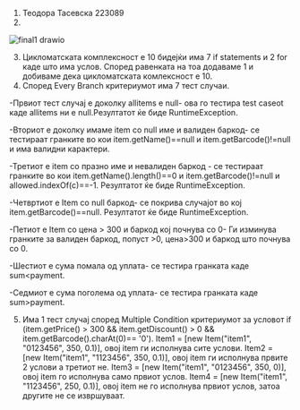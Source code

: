 1. Теодора Тасевска 223089
2. 





 ![final1 drawio](https://github.com/tasevskateodora/SI_2024_lab2_223089/assets/164336502/7e233685-dd00-4735-9f88-be74f759f9c4)

3. Цикломатската комплексност е 10 бидејќи има 7 if statements и 2 for каде што има услов. Според равенката на тоа додаваме 1 и добиваме дека цикломатската комлексност е 10. 
4. Според Every Branch критериумот има 7 тест случаи. 

-Првиот тест случај е доколку allitems е null- ова го тестира test caseot каде allitems ни е null.Резултатот ќе биде RuntimeException. 

-Вториот е доколку имаме item со null име и валиден баркод- се тестираат гранките во кои item.getName()==null и item.getBarcode()!=null и има валидни карактери.

-Третиот е item со празно име и невалиден баркод - се тестираат гранките во кои item.getName().length()==0 и item.getBarcode()!=null и allowed.indexOf(c)==-1. Резултатот ќе биде RuntimeException.

-Четвртиот е Item со null баркод- се покрива случајот во кој item.getBarcode()==null. Резултатот ќе биде RuntimeException.

-Петиот е Item со цена > 300 и баркод кој почнува со 0- Ги изминува гранките за валиден баркод, попуст >0, цена>300 и баркод што почнува со 0.

-Шестиот е сума помала од уплата- се тестира гранката каде sum<payment.

-Седмиот е сума поголема од уплата- се тестира гранката каде sum>payment.


5. Има 1 тест случај според Multiple Condition критериумот за условот if (item.getPrice() > 300 && item.getDiscount() > 0 && item.getBarcode().charAt(0)== '0'). 
 Item1 = [new Item("item1", "0123456", 350, 0.1)], овој item ги исполнува сите услови. Item2 = [new Item("item1", "1123456", 350, 0.1)], овој item ги исполнува првите 2 услови а третиот не. Item3 = [new Item("item1", "0123456", 350, 0)], овој item го исполнува само првиот услов. Item4 = [new Item("item1", "1123456", 250, 0.1)], овој item не го исполнува првиот услов, затоа другите не се извршуваат.
